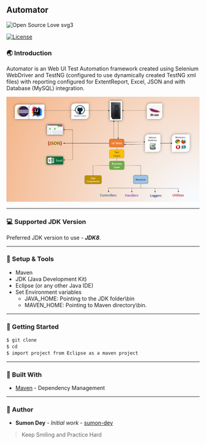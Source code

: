 ## Automator

![Open Source Love svg3](https://badges.frapsoft.com/os/v3/open-source.svg?v=103 "Open Source Love")

[![License](https://img.shields.io/badge/License-Apache%202.0-blue.svg?style=for-the-badge "Apache License")][license]

###  :earth_asia: Introduction
Automator is an Web UI Test Automation framework created using Selenium WebDriver and TestNG (configured to use dynamically created TestNG xml files) with reporting configured for ExtentReport, Excel, JSON and with Database (MySQL) integration.

![Automator - A Web UI Test Automation Framework using Selenium WebDriver and TestNG](images/Automator.PNG)

***

###  :computer: Supported JDK Version
Preferred JDK version to use - **_JDK8_**.

***

###  :wrench: Setup & Tools
* Maven
* JDK (Java Development Kit)
* Eclipse (or any other Java IDE)
* Set Environment variables      
    * JAVA_HOME: Pointing to the JDK folder\bin
    * MAVEN_HOME: Pointing to Maven directory\bin.

***
	
###  :running: Getting Started
```sh
$ git clone 
$ cd 
$ import project from Eclipse as a maven project
```
***

###  :wrench: Built With

* [Maven](https://maven.apache.org/) - Dependency Management

***

###  :pencil: Author

* **Sumon Dey** - *Initial work* - [sumon-dey](https://github.com/sumon-dey "Sumon Dey") 

>Keep Smiling and Practice Hard 

[license]: https://opensource.org/licenses/Apache-2.0




